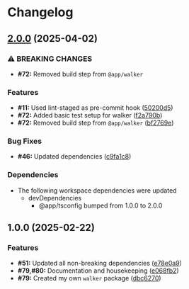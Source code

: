 # Changelog

## [2.0.0](https://github.com/jens1101/asset-register/compare/walker-v1.0.0...walker-v2.0.0) (2025-04-02)


### ⚠ BREAKING CHANGES

* **#72:** Removed build step from `@app/walker`

### Features

* **#11:** Used lint-staged as pre-commit hook ([50200d5](https://github.com/jens1101/asset-register/commit/50200d59a04228a145801baf01f8f833f87a84b1))
* **#72:** Added basic test setup for walker ([f2a790b](https://github.com/jens1101/asset-register/commit/f2a790bfcc5f5d869a058a6beb7dd67fe6c3cd69))
* **#72:** Removed build step from `@app/walker` ([bf2769e](https://github.com/jens1101/asset-register/commit/bf2769eb58b34b22a3d689ad13bfb578a2641ae2))


### Bug Fixes

* **#46:** Updated dependencies ([c9fa1c8](https://github.com/jens1101/asset-register/commit/c9fa1c80ff73a49f5bfaf65230c5c1c54b844145))


### Dependencies

* The following workspace dependencies were updated
  * devDependencies
    * @app/tsconfig bumped from 1.0.0 to 2.0.0

## 1.0.0 (2025-02-22)


### Features

* **#51:** Updated all non-breaking dependencies ([e78e0a9](https://github.com/jens1101/asset-register/commit/e78e0a998ab0ce5ac7dba0712489b0711d4344ec))
* **#79,#80:** Documentation and housekeeping ([e068fb2](https://github.com/jens1101/asset-register/commit/e068fb29359c9b56e752af2ec3a009f357af1ae5))
* **#79:** Created my own `walker` package ([dbc6270](https://github.com/jens1101/asset-register/commit/dbc6270ea2dcbabe1ba7d548bc67b03f633a3310))
